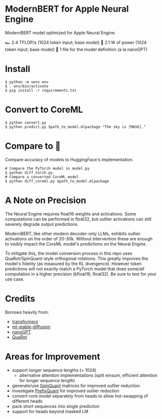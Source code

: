 # ModernBERT for Apple Neural Engine

ModernBERT model optimized for Apple Neural Engine.

🏎️ 2.4 TFLOP/s (1024 token input; base model)
🔋 2.1 W of power (1024 token input; base model)
🤏 1 file for the model definition (a la nanoGPT)

# Install
```shell
$ python -m venv env
$ . env/bin/activate
$ pip install -r requirements.txt
```

# Convert to CoreML
```shell
$ python convert.py
$ python predict.py $path_to_model.mlpackage "The sky is [MASK]."
```

# Compare to 🤗
Compare accuracy of models to HuggingFace's implementation.
```shell
# Compare the PyTorch model in model.py
$ python diff_torch.py
# Compare a converted CoreML model
$ python diff_coreml.py $path_to_model.mlpackage
```

# A Note on Precision
The Neural Engine requires float16 weights and activations. Some computations can be performed in float32, but outlier activations can still severely degrade output predictions.

ModernBERT, like other modern decoder-only LLMs, exhibits outlier activations on the order of 20-30k. Without intervention these are enough to visibly impact the CoreML model's predictions on the Neural Engine.

To mitigate this, the model conversion process in this repo uses QuaRot/SpinQuant-style orthogonal rotations. This greatly improves the model's fidelity (as measured by the KL divergence). However token predictions will not exactly match a PyTorch model that does some/all computation in a higher precision (bfloat16, float32). Be sure to test for your use case.

# Credits
Borrows heavily from:
- [transformers](https://github.com/huggingface/transformers/blob/f42084e6411c39b74309af4a7d6ed640c01a4c9e/src/transformers/models/modernbert/modeling_modernbert.py#L822)
- [ml-stable-diffusion](https://github.com/apple/ml-stable-diffusion)
- [nanoGPT](https://github.com/karpathy/nanoGPT)
- [QuaRot](https://github.com/spcl/QuaRot)

# Areas for Improvement
- support longer sequence lengths (> 1024)
  - alternative attention implementations (split einsum, efficient attention for longer sequence length)
- generate/use [SpinQuant](https://github.com/facebookresearch/SpinQuant) matrices for improved outlier reduction
- investigate [PrefixQuant](https://github.com/ChenMnZ/PrefixQuant) for improved outlier reduction
- convert core model separately from heads to allow hot-swapping of different heads
- pack short sequences into single prediction
- support for heads beyond masked LM
